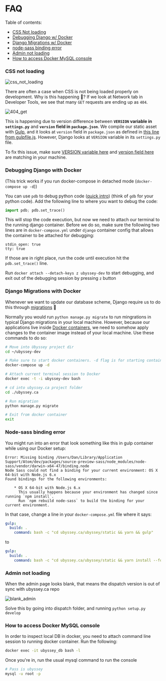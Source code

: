 # FAQ

Table of contents:
- [CSS Not loading](#css-not-loading)
- [Debugging Django w/ Docker](#debugging-django-with-docker)
- [Django Migrations w/ Docker](#django-migrations-with-docker)
- [node-sass binding error](#node-sass-binding-error)
- [Admin not loading](#admin-not-loading)
- [How to access Docker MySQL console](#how-to-access-docker-mysql-console)

### CSS not loading

![css_not_loading](https://user-images.githubusercontent.com/9669739/47315444-73224980-d5f9-11e8-86ad-d8fa91404413.png)

There are often a case when CSS is not being loaded properly on development. Why is this happening :thinking:? If we look at Network tab in Developer Tools, we see that many `GET` requests are ending up as `404`.

![404_get](https://user-images.githubusercontent.com/9669739/47315630-03608e80-d5fa-11e8-9422-ea8263a7420b.png)

This is happening due to version difference between **`VERSION` variable in `settings.py`** and **`version` field in `package.json`**. We compile our static asset with [Gulp](https://gulpjs.com/), and it looks at `version` field in `package.json` as defined in [this line from gulpfile.js](https://github.com/ubyssey/ubyssey.ca/blob/eb4b406b462fdee5b36790fc22642f6e97f418ec/ubyssey/static/gulpfile.js#L17). However, Django looks at `VERSION` variable in its `settings.py` file.

To fix this issue, make sure [VERSION variable here](https://github.com/ubyssey/ubyssey.ca/blob/develop/_settings/settings-local.py#L10) and [version field here](https://github.com/ubyssey/ubyssey.ca/blob/develop/ubyssey/static/package.json#L3) are matching in your machine.

### Debugging Django with Docker

(This trick works if you run docker-compose in detached mode (`docker-compose up -d`))

You can use `pdb` to debug python code ([quick intro](https://github.com/spiside/pdb-tutorial)) (think of `gdb` for your python code). Add the following line to where you want to debug the code:

```python
import pdb; pdb.set_trace()
```

This will stop the code execution, but now we need to attach our terminal to the running django container. Before we do so, make sure the following two lines are in `docker-compose.yml` under `django` container config that allows the container to be attached for debugging:

```docker
stdin_open: true
tty: true
```

If those are in right place, run the code until execution hit the `pdb.set_trace()` line.

Run `docker attach --detach-keys z ubyssey-dev` to start debugging, and exit out of the debugging session by pressing `z` button


### Django Migrations with Docker

Whenever we want to update our database scheme, Django require us to do this through [migrations](https://docs.djangoproject.com/en/2.1/topics/migrations/)  :snake:

Normally you would run `python manage.py migrate` to run mingrations in typical Django migrations in your local machine. However, because our applications live inside [Docker containers](https://www.docker.com/resources/what-container), we need to somehow apply changes to the container image instead of your local machine. Use these commands to do so:

```bash
# Move into Ubyssey project dir
cd ~/ubyssey-dev

# Make sure to start docker containers. -d flag is for starting containers in the background
docker-compose up -d

# Attach current terminal session to Docker
docker exec -t -i ubyssey-dev bash

# cd into ubyssey.ca project folder
cd ./ubyssey.ca

# Run migration
python manage.py migrate

# Exit from docker container
exit
```

### Node-sass binding error

You might run into an error that look something like this in gulp container while using our Docker setup:

```
Error: Missing binding /Users/Dan/Library/Application Support/Atom/dev/packages/source-preview-sass/node_modules/node-sass/vendor/darwin-x64-47/binding.node
Node Sass could not find a binding for your current environment: OS X 64-bit with Node.js 6.x
Found bindings for the following environments:

    * OS X 64-bit with Node.js 6.x
      This usually happens because your environment has changed since running `npm install`.
      Run `npm rebuild node-sass` to build the binding for your current environment.
```

In that case, change a line in your `docker-compose.yml` file where it says:

```yaml
gulp:
  build: .
    command: bash -c "cd ubyssey.ca/ubyssey/static && yarn && gulp"
```

to

```yaml
gulp:
  build: .
    command: bash -c "cd ubyssey.ca/ubyssey/static && yarn install --force && gulp"
```

### Admin not loading

When the admin page looks blank, that means the dispatch version is out of sync with ubyssey.ca repo

![blank_admin](https://user-images.githubusercontent.com/9669739/54364105-7a3e0880-4629-11e9-8bb8-b0218f13c852.png)

Solve this by going into dispatch folder, and running `python setup.py develop`

### How to access Docker MySQL console

In order to inspect local DB in docker, you need to attach command line session to running docker container. Run the following:

```bash
docker exec -it ubyssey_db bash -l
```

Once you're in, run the usual mysql command to run the console

```bash
# Pass is ubyssey
mysql -u root -p
```
